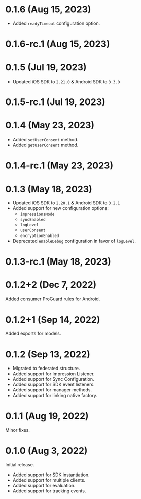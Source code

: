 # 0.1.6 (Aug 15, 2023)

* Added `readyTimeout` configuration option.

# 0.1.6-rc.1 (Aug 15, 2023)

# 0.1.5 (Jul 19, 2023)

* Updated iOS SDK to `2.21.0` & Android SDK to `3.3.0`

# 0.1.5-rc.1 (Jul 19, 2023)

# 0.1.4 (May 23, 2023)

* Added `setUserConsent` method.
* Added `getUserConsent` method.

# 0.1.4-rc.1 (May 23, 2023)

# 0.1.3 (May 18, 2023)

* Updated iOS SDK to `2.20.1` & Android SDK to `3.2.1`
* Added support for new configuration options:
    * `impressionsMode`
    * `syncEnabled`
    * `logLevel`
    * `userConsent`
    * `encryptionEnabled`
* Deprecated `enableDebug` configuration in favor of `logLevel`.

# 0.1.3-rc.1 (May 18, 2023)

# 0.1.2+2 (Dec 7, 2022)

Added consumer ProGuard rules for Android.

# 0.1.2+1 (Sep 14, 2022)

Added exports for models.

# 0.1.2 (Sep 13, 2022)

* Migrated to federated structure.
* Added support for Impression Listener.
* Added support for Sync Configuration.
* Added support for SDK event listeners.
* Added support for manager methods.
* Added support for linking native factory.

# 0.1.1 (Aug 19, 2022)

Minor fixes.

# 0.1.0 (Aug 3, 2022)

Initial release.

* Added support for SDK instantiation.
* Added support for multiple clients.
* Added support for evaluation.
* Added support for tracking events.
